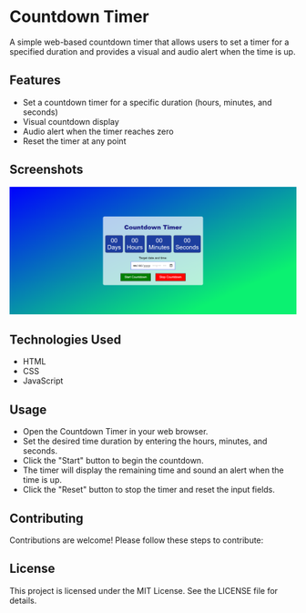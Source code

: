 # Countdown Timer
A simple web-based countdown timer that allows users to set a timer for a specified duration and provides a visual and audio alert when the time is up.

## Features
- Set a countdown timer for a specific duration (hours, minutes, and seconds)
- Visual countdown display
- Audio alert when the timer reaches zero
- Reset the timer at any point

## Screenshots


![countdown UI](Screenshot.png)

## Technologies Used
- HTML
- CSS
- JavaScript


## Usage
- Open the Countdown Timer in your web browser.
- Set the desired time duration by entering the hours, minutes, and seconds.
- Click the "Start" button to begin the countdown.
- The timer will display the remaining time and sound an alert when the time is up.
- Click the "Reset" button to stop the timer and reset the input fields.

## Contributing
Contributions are welcome! Please follow these steps to contribute:

## License
This project is licensed under the MIT License. See the LICENSE file for details.


